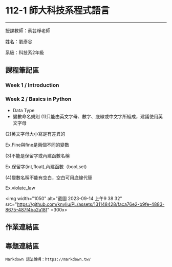 # 112-1 師大科技系程式語言
---
授課教師：蔡芸琤老師

姓名：劉彥谷

系級：科技系2年級

## 課程筆記區
### Week 1 / Introduction
### Week 2 / Basics in Python
* Data Type
* 變數命名規則
(1)只能由英文字母、數字、底線或中文字所組成，建議使用英文字母

(2)英文字母大小寫是有差異的   

Ex.Fine與fine是兩個不同的變數

(3)不能是保留字或內建函數名稱 

Ex.保留字(int,float),內建函數（bool,set)

(4)變數名稱不能有空白，空白可用底線代替

Ex.violate_law 

 <img width="1050" alt="截圖 2023-09-14 上午9 38 32" src="https://github.com/knyliu/PL/assets/131148428/faca76e2-b9fe-4883-8675-487f4ba2a18f" =300x>

## 作業連結區
## 專題連結區


```
Markdown 語法說明：https://markdown.tw/
```
